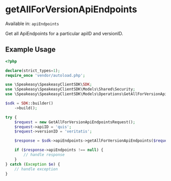 # getAllForVersionApiEndpoints
Available in: `apiEndpoints`

Get all ApiEndpoints for a particular apiID and versionID.

## Example Usage
```php
<?php

declare(strict_types=1);
require_once 'vendor/autoload.php';

use \Speakeasy\SpeakeasyClientSDK\SDK;
use \Speakeasy\SpeakeasyClientSDK\Models\Shared\Security;
use \Speakeasy\SpeakeasyClientSDK\Models\Operations\GetAllForVersionApiEndpointsRequest;

$sdk = SDK::builder()
    ->build();

try {
    $request = new GetAllForVersionApiEndpointsRequest();
    $request->apiID = 'quis';
    $request->versionID = 'veritatis';

    $response = $sdk->apiEndpoints->getAllForVersionApiEndpoints($request);

    if ($response->apiEndpoints !== null) {
        // handle response
    }
} catch (Exception $e) {
    // handle exception
}
```
